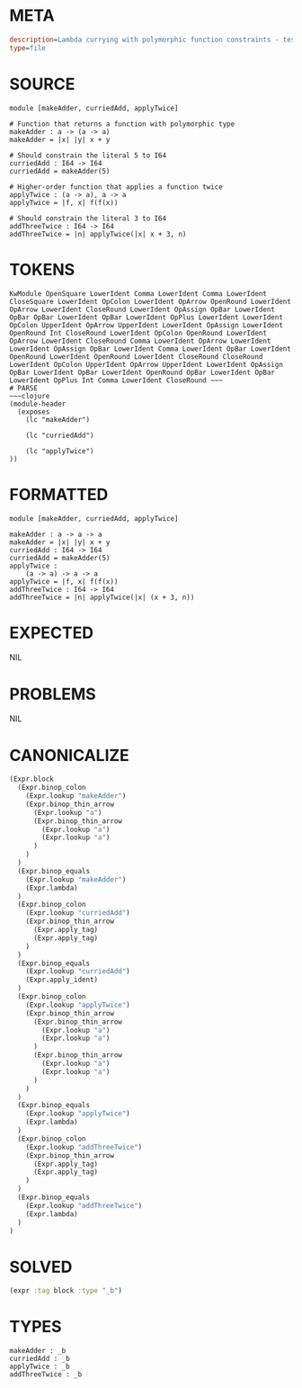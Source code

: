 # META
~~~ini
description=Lambda currying with polymorphic function constraints - tests if numeric literals in curried functions get properly constrained
type=file
~~~
# SOURCE
~~~roc
module [makeAdder, curriedAdd, applyTwice]

# Function that returns a function with polymorphic type
makeAdder : a -> (a -> a)
makeAdder = |x| |y| x + y

# Should constrain the literal 5 to I64
curriedAdd : I64 -> I64
curriedAdd = makeAdder(5)

# Higher-order function that applies a function twice
applyTwice : (a -> a), a -> a
applyTwice = |f, x| f(f(x))

# Should constrain the literal 3 to I64
addThreeTwice : I64 -> I64
addThreeTwice = |n| applyTwice(|x| x + 3, n)
~~~
# TOKENS
~~~text
KwModule OpenSquare LowerIdent Comma LowerIdent Comma LowerIdent CloseSquare LowerIdent OpColon LowerIdent OpArrow OpenRound LowerIdent OpArrow LowerIdent CloseRound LowerIdent OpAssign OpBar LowerIdent OpBar OpBar LowerIdent OpBar LowerIdent OpPlus LowerIdent LowerIdent OpColon UpperIdent OpArrow UpperIdent LowerIdent OpAssign LowerIdent OpenRound Int CloseRound LowerIdent OpColon OpenRound LowerIdent OpArrow LowerIdent CloseRound Comma LowerIdent OpArrow LowerIdent LowerIdent OpAssign OpBar LowerIdent Comma LowerIdent OpBar LowerIdent OpenRound LowerIdent OpenRound LowerIdent CloseRound CloseRound LowerIdent OpColon UpperIdent OpArrow UpperIdent LowerIdent OpAssign OpBar LowerIdent OpBar LowerIdent OpenRound OpBar LowerIdent OpBar LowerIdent OpPlus Int Comma LowerIdent CloseRound ~~~
# PARSE
~~~clojure
(module-header
  (exposes
    (lc "makeAdder")

    (lc "curriedAdd")

    (lc "applyTwice")
))
~~~
# FORMATTED
~~~roc
module [makeAdder, curriedAdd, applyTwice]

makeAdder : a -> a -> a
makeAdder = |x| |y| x + y
curriedAdd : I64 -> I64
curriedAdd = makeAdder(5)
applyTwice :
	(a -> a) -> a -> a
applyTwice = |f, x| f(f(x))
addThreeTwice : I64 -> I64
addThreeTwice = |n| applyTwice(|x| (x + 3, n))
~~~
# EXPECTED
NIL
# PROBLEMS
NIL
# CANONICALIZE
~~~clojure
(Expr.block
  (Expr.binop_colon
    (Expr.lookup "makeAdder")
    (Expr.binop_thin_arrow
      (Expr.lookup "a")
      (Expr.binop_thin_arrow
        (Expr.lookup "a")
        (Expr.lookup "a")
      )
    )
  )
  (Expr.binop_equals
    (Expr.lookup "makeAdder")
    (Expr.lambda)
  )
  (Expr.binop_colon
    (Expr.lookup "curriedAdd")
    (Expr.binop_thin_arrow
      (Expr.apply_tag)
      (Expr.apply_tag)
    )
  )
  (Expr.binop_equals
    (Expr.lookup "curriedAdd")
    (Expr.apply_ident)
  )
  (Expr.binop_colon
    (Expr.lookup "applyTwice")
    (Expr.binop_thin_arrow
      (Expr.binop_thin_arrow
        (Expr.lookup "a")
        (Expr.lookup "a")
      )
      (Expr.binop_thin_arrow
        (Expr.lookup "a")
        (Expr.lookup "a")
      )
    )
  )
  (Expr.binop_equals
    (Expr.lookup "applyTwice")
    (Expr.lambda)
  )
  (Expr.binop_colon
    (Expr.lookup "addThreeTwice")
    (Expr.binop_thin_arrow
      (Expr.apply_tag)
      (Expr.apply_tag)
    )
  )
  (Expr.binop_equals
    (Expr.lookup "addThreeTwice")
    (Expr.lambda)
  )
)
~~~
# SOLVED
~~~clojure
(expr :tag block :type "_b")
~~~
# TYPES
~~~roc
makeAdder : _b
curriedAdd : _b
applyTwice : _b
addThreeTwice : _b
~~~
